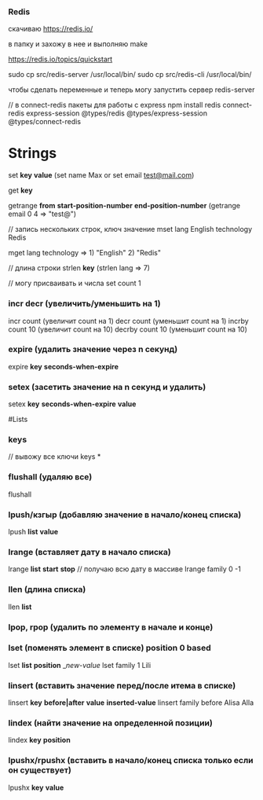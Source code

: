 ### Redis
скачиваю
https://redis.io/

в папку и захожу в нее и выполняю
make

https://redis.io/topics/quickstart

sudo cp src/redis-server /usr/local/bin/
sudo cp src/redis-cli /usr/local/bin/

чтобы сделать переменные и теперь могу запустить сервер
redis-server

// в connect-redis пакеты для работы с express
npm install redis connect-redis express-session @types/redis @types/express-session @types/connect-redis

# Strings
set __key__ __value__ (set name Max or set email test@mail.com)

get __key__

getrange __from__ __start-position-number__ __end-position-number__ (getrange email 0 4 => "test@")

// запись нескольких строк, ключ значение
mset lang English technology Redis

mget lang technology 
=> 1) "English"
   2) "Redis"

// длина строки
 strlen __key__ (strlen lang => 7)
 
 // могу присваивать и числа
 set count 1

### incr decr (увеличить/уменьшить на 1)
incr count (увеличит count на 1)
decr count (уменьшит count на 1)
incrby count 10 (увеличит count на 10)
decrby count 10 (уменьшит count на 10)

### expire (удалить значение через n секунд)
expire __key__ __seconds-when-expire__

### setex (засетить значение на n секунд и удалить)
setex __key__ __seconds-when-expire__ __value__



#Lists

### keys
// вывожу все ключи
keys * 

### flushall (удаляю все)
flushall

### lpush/кзгыр (добавляю значение в начало/конец списка)
lpush __list__ __value__

### lrange (вставляет дату в начало списка)
lrange __list__ __start__ __stop__
// получаю всю дату в массиве
lrange family 0 -1

### llen (длина списка)
llen __list__

### lpop, rpop (удалить по элементу в начале и конце)

### lset (поменять элемент в списке) position 0 based
lset __list__ __position__ __new-value_
lset family 1 Lili

### linsert (вставить значение перед/после итема в списке)
linsert __key__ __before|after__ __value__ __inserted-value__
linsert family before Alisa Alla

### lindex (найти значение на определенной позиции)
lindex __key__ __position__

### lpushx/rpushx (вставить в начало/конец списка только если он существует)
lpushx __key__ __value__


